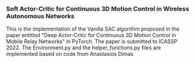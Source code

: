 ### **Soft Actor-Critic for Continuous 3D Motion Control in Wireless Autonomous Networks**


This is the implementation of the Vanilla SAC algorithm proposed in the paper entitled "Deep Actor-Critic for Continuous 3D Motion Control in Mobile Relay Networks" in PyTorch. The paper is submitted to ICASSP 2022. The Environment.py and the helper_functions.py files are implemented based on code from Anastasios Dimas